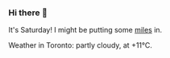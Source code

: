 ### Hi there :wave:

It's Saturday! I might be putting some [miles](https://www.strava.com/athletes/889963) in.

Weather in Toronto: partly cloudy, at +11°C.
